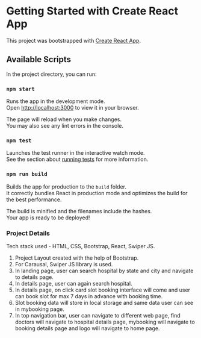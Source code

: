 # Getting Started with Create React App

This project was bootstrapped with [Create React App](https://github.com/facebook/create-react-app).

## Available Scripts

In the project directory, you can run:

### `npm start`

Runs the app in the development mode.\
Open [http://localhost:3000](http://localhost:3000) to view it in your browser.

The page will reload when you make changes.\
You may also see any lint errors in the console.

### `npm test`

Launches the test runner in the interactive watch mode.\
See the section about [running tests](https://facebook.github.io/create-react-app/docs/running-tests) for more information.

### `npm run build`

Builds the app for production to the `build` folder.\
It correctly bundles React in production mode and optimizes the build for the best performance.

The build is minified and the filenames include the hashes.\
Your app is ready to be deployed!

### Project Details
Tech stack used - HTML, CSS, Bootstrap, React, Swiper JS.

1. Project Layout created with the help of Bootstrap.
2. For Carausal, Swiper JS library is used.
3. In landing page, user can search hospital by state and city and navigate to details page.
4. In details page, user can again search hospital.
5. In details page, on click card slot booking interface will come and user can book slot for max 7 days in advance with booking time.
6. Slot booking data will store in local storage and same data user can see in mybooking page.
7. In top navigation bar, user can navigate to different web page, find doctors will navigate to hospital details page, mybooking will navigate to booking details page and logo will navigate to home page.
 